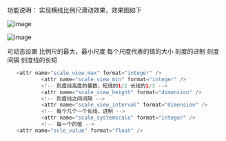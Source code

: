 功能说明：
实现横线比例尺滑动效果，效果图如下

![image](https://github.com/sirencode/KeDuChi/tree/master/app/src/main/raw/a.png)

![image](https://github.com/sirencode/KeDuChi/tree/master/app/src/main/raw/b.png)

可动态设置
比例尺的最大，最小尺度
每个尺度代表的值的大小
刻度的进制
刻度间隔
刻度线的长短

```java
   <attr name="scale_view_max" format="integer" />
           <attr name="scale_view_min" format="integer" />
           <!-- 刻度线高度的基数，短线的1/2 长线的1/3 -->
           <attr name="scale_view_height" format="dimension" />
           <!-- 刻度线之间间隔 -->
           <attr name="scale_view_interval" format="dimension" />
           <!-- 每个几个一个长线，进制 -->
           <attr name="scale_systemscale" format="integer" />
           <!-- 每一个的值 -->
   <attr name="scle_value" format="float" />

```